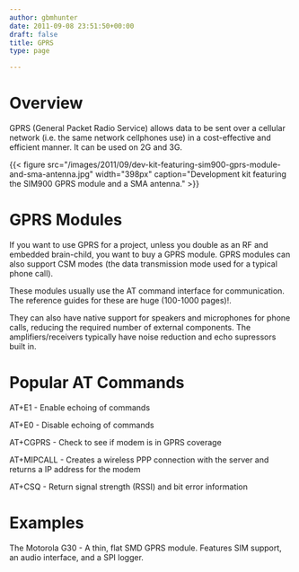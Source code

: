 ```yaml
---
author: gbmhunter
date: 2011-09-08 23:51:50+00:00
draft: false
title: GPRS
type: page

---
```


# Overview

GPRS (General Packet Radio Service) allows data to be sent over a cellular network (i.e. the same network cellphones use) in a cost-effective and efficient manner. It can be used on 2G and 3G.

{{< figure src="/images/2011/09/dev-kit-featuring-sim900-gprs-module-and-sma-antenna.jpg" width="398px" caption="Development kit featuring the SIM900 GPRS module and a SMA antenna."  >}}

# GPRS Modules

If you want to use GPRS for a project, unless you double as an RF and embedded brain-child, you want to buy a GPRS module. GPRS modules can also support CSM modes (the data transmission mode used for a typical phone call).

These modules usually use the AT command interface for communication. The reference guides for these are huge (100-1000 pages)!.

They can also have native support for speakers and microphones for phone calls, reducing the required number of external components. The amplifiers/receivers typically have noise reduction and echo supressors built in.

# Popular AT Commands

AT+E1 - Enable echoing of commands  

AT+E0 - Disable echoing of commands  

AT+CGPRS - Check to see if modem is in GPRS coverage  

AT+MIPCALL - Creates a wireless PPP connection with the server and returns a IP address for the modem  

AT+CSQ - Return signal strength (RSSI) and bit error information

# Examples

The Motorola G30 - A thin, flat SMD GPRS module. Features SIM support, an audio interface, and a SPI logger.
